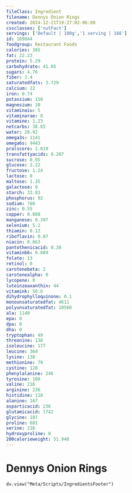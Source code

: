 ```yaml
---
fileClass: Ingredient
filename: Dennys Onion Rings
created: 2024-12-21T19:27:02-06:00
cssclasses: ['nutFact']
servings: ['Default | 100g','1 serving | 166']
id: 169844
foodgroup: Restaurant Foods
calories: 385
fat: 22.23
protein: 5.29
carbohydrate: 41.05
sugars: 4.76
fiber: 2.4
saturatedfats: 3.729
calcium: 22
iron: 0.74
potassium: 150
magnesium: 20
vitaminaiu: 5
vitaminarae: 0
vitamine: 1.23
netcarbs: 38.65
water: 28.92
omega3s: 1141
omega6s: 9443
pralscore: 2.019
transfattyacids: 0.207
sucrose: 0.95
glucose: 1.22
fructose: 1.24
lactose: 0
maltose: 1.35
galactose: 0
starch: 33.83
phosphorus: 92
sodium: 780
zinc: 0.55
copper: 0.088
manganese: 0.397
selenium: 5.2
thiamin: 0.12
riboflavin: 0.07
niacin: 0.863
pantothenicacid: 0.38
vitaminb6: 0.089
folate: 13
retinol: 0
carotenebeta: 2
carotenealpha: 0
lycopene: 0
luteinzeaxanthin: 44
vitamink: 50.6
dihydrophylloquinone: 0.1
monounsaturatedfat: 4611
polyunsaturatedfat: 10560
ala: 1140
epa: 0
dpa: 0
dha: 0
tryptophan: 49
threonine: 138
isoleucine: 177
leucine: 364
lysine: 138
methionine: 79
cystine: 128
phenylalanine: 246
tyrosine: 108
valine: 216
arginine: 236
histidine: 118
alanine: 167
asparticacid: 236
glutamicacid: 1742
glycine: 187
proline: 601
serine: 216
hydroxyproline: 0
200calorieweight: 51.948
---
```


# Dennys Onion Rings

```dataviewjs
dv.view("Meta/Scripts/IngredientsFooter")
```